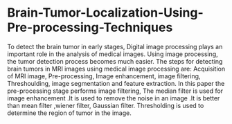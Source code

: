 # Brain-Tumor-Localization-Using-Pre-processing-Techniques
To detect the brain tumor in early stages, Digital image processing plays an important role in the analysis of medical images. Using image processing, the tumor detection process becomes much easier.
The steps for detecting brain tumors in MRI images using medical image processing are: Acquisition of MRI image, Pre-processing, Image enhancement, image filtering, Threshoulding, image segmentation and feature extraction.
In this paper the pre-processing stage performs image filtering, The median filter is used for image enhancement .It is used to remove the noise in an image .It is better than mean filter ,wiener filter, Gaussian filter. Thresholding is used to determine the region of tumor in the image.
